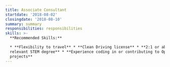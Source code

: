 ```yaml
---
title: Associate Consultant
startdate: '2018-08-02'
closingdate: '2018-08-10'
summary: summary
responsibilities: responsibilities
skills: >-
  **Recommended Skills:**

  * **Flexibility to travel** * **Clean Driving license** * **2:1 or above in a
  relevant STEM degree** * **Experience coding in or contributing to Open source
  projects**
---
```


